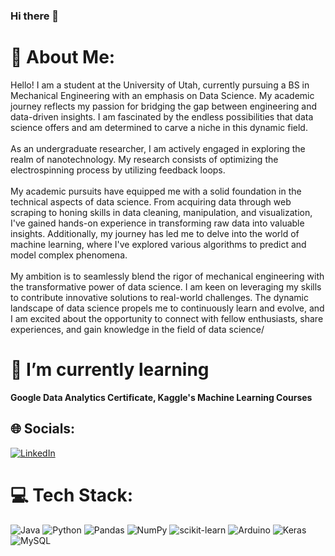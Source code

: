 ### Hi there 👋

# 💫 About Me:
Hello! I am a student at the University of Utah, currently pursuing a BS in Mechanical Engineering with an emphasis on Data Science. My academic journey reflects my passion for bridging the gap between engineering and data-driven insights. I am fascinated by the endless possibilities that data science offers and am determined to carve a niche in this dynamic field.<br><br>As an undergraduate researcher, I am actively engaged in exploring the realm of nanotechnology. My research consists of optimizing the electrospinning process by utilizing feedback loops.<br><br>My academic pursuits have equipped me with a solid foundation in the technical aspects of data science. From acquiring data through web scraping to honing skills in data cleaning, manipulation, and visualization, I've gained hands-on experience in transforming raw data into valuable insights. Additionally, my journey has led me to delve into the world of machine learning, where I've explored various algorithms to predict and model complex phenomena.<br><br>My ambition is to seamlessly blend the rigor of mechanical engineering with the transformative power of data science. I am keen on leveraging my skills to contribute innovative solutions to real-world challenges. The dynamic landscape of data science propels me to continuously learn and evolve, and I am excited about the opportunity to connect with fellow enthusiasts, share experiences, and gain knowledge in the field of data science/

# 🌱 I’m currently learning 
**Google Data Analytics Certificate, Kaggle's Machine Learning Courses**

## 🌐 Socials:
[![LinkedIn](https://img.shields.io/badge/LinkedIn-%230077B5.svg?logo=linkedin&logoColor=white)](https://linkedin.com/in/www.linkedin.com/in/john-chae/) 

# 💻 Tech Stack:
![Java](https://img.shields.io/badge/java-%23ED8B00.svg?style=for-the-badge&logo=java&logoColor=white) ![Python](https://img.shields.io/badge/python-3670A0?style=for-the-badge&logo=python&logoColor=ffdd54) ![Pandas](https://img.shields.io/badge/pandas-%23150458.svg?style=for-the-badge&logo=pandas&logoColor=white) ![NumPy](https://img.shields.io/badge/numpy-%23013243.svg?style=for-the-badge&logo=numpy&logoColor=white) ![scikit-learn](https://img.shields.io/badge/scikit--learn-%23F7931E.svg?style=for-the-badge&logo=scikit-learn&logoColor=white) ![Arduino](https://img.shields.io/badge/-Arduino-00979D?style=for-the-badge&logo=Arduino&logoColor=white) ![Keras](https://img.shields.io/badge/Keras-%23D00000.svg?style=for-the-badge&logo=Keras&logoColor=white) ![MySQL](https://img.shields.io/badge/mysql-%2300f.svg?style=for-the-badge&logo=mysql&logoColor=white)

